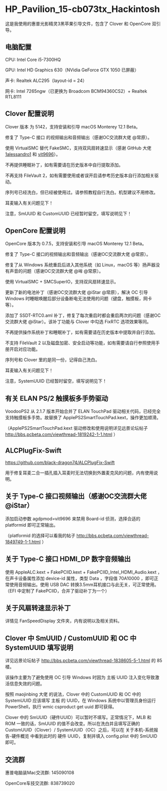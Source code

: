 # HP_Pavilion_15-cb073tx_Hackintosh

这是我使用的惠普光影精灵3黑苹果引导文件，包含了 Clover 和 OpenCore 双引导。

## 电脑配置

CPU: Intel Core i5-7300HQ

GPU: Intel HD Graphics 630（NVidia GeForce GTX 1050 已屏蔽）

声卡: Realtek ALC295（layout-id = 24）

网卡: Intel 7265ngw（已更换为 Broadcom BCM94360CS2）+ Realtek RTL8111

## Clover 配置说明

Clover 版本 为 5142，支持安装和引导 macOS Monterey 12.1 Beta。

修复了 Type-C 接口 的视频输出和音频输出（感谢OC交流群大佬 @常原）。

使用 VirtualSMC 替代 FakeSMC，支持双风扇转速显示（感谢 GitHub 大佬 [1alessandro1](https://github.com/1alessandro1) 和 [vit9696](https://github.com/vit9696)）。

不再提供睡眠补丁，如有需要请在历史版本中自行提取添加。

不再支持 FileVault 2，如有需要使用或者误开启请参考历史版本自行添加相关驱动。

序列号已经洗白，但已经被使用过。请参照教程自行洗白。机型建议不用修改。

耳麦输入有关问题见下！

注意，SmUUID 和 CustomUUID 已经暂时留空，填写说明见下！

## OpenCore 配置说明

OpenCore 版本为 0.7.5，支持安装和引导 macOS Monterey 12.1 Beta。

修复了 Type-C 接口的视频输出和音频输出（感谢OC交流群大佬 @常原）。

修复了从 Windows 系统重启后进入其他系统（如 Linux，macOS 等）扬声器没有声音的问题（感谢OC交流群大佬 @哞 @常原）。

使用 VirtualSMC + SMCSuperIO，支持双风扇转速显示。

更新了新的电池补丁（感谢OC交流群大佬 @iStar @常原），解决 OC 引导 Windows 时睡眠唤醒后部分设备断电无法使用的问题（键盘，触摸板，网卡等）。

添加了 SSDT-RTC0.aml 补丁，修复了每次重启时都会重启两次的问题（感谢OC交流群大佬 @iStar）。该补丁功能与 Clover 中勾选 FixRTC 选项效果等同。

不再提供操作系统补丁和睡眠补丁，如有需要请在历史版本中提取并自行添加。

不支持 FileVault 2 以及磁盘加密、安全启动等功能，如有需要请自行参照使用手册开启对应功能。

序列号和 Clover 里的是同一份，记得自己洗白。

耳麦输入有关问题见下！

注意，SystemUUID 已经暂时留空，填写说明见下！

## 有关 ELAN PS/2 触摸板多手势驱动

VoodooPS2 从 2.1.7 版本开始合并了 ELAN TouchPad 驱动相关代码，已经完全支持触摸板多手势。故替换了 ApplePS2SmartTouchPad.kext，操作更加顺滑。

（ApplePS2SmartTouchPad.kext 驱动修改和使用说明详见远景论坛帖子 http://bbs.pcbeta.com/viewthread-1819242-1-1.html ）

## ALCPlugFix-Swift

https://github.com/black-dragon74/ALCPlugFix-Swift

用于修复耳麦二合一插孔插入耳麦时无法切换到外置麦克风的问题，内有使用说明。

## 关于 Type-C 接口视频输出（感谢OC交流群大佬 @iStar）

添加启动参数 agdpmod=vit9696 来禁用 Board-id 侦测，选择合适的 platformid 即可正常输出。

（platformid 的选择可以看我的帖子 http://bbs.pcbeta.com/viewthread-1849749-1-1.html ）

## 关于 Type-C 接口 HDMI_DP 数字音频输出

使用 AppleALC.kext + FakePCIID.kext + FakePCIID_Intel_HDMI_Audio.kext ，在声卡设备属性添加 device-id 属性，类型 Data ，字段值 70A10000 ，即可正常使用音频输出。使用 USB DAC 转换3.5mm耳机接口与此无关，可正常使用。（EFI 中定制了 FakePCIID，合并了驱动补丁为一个）

## 关于风扇转速显示补丁

详情见 FanSpeedDisplay 文件夹，内有说明以及相关资料。

## Clover 中 SmUUID / CustomUUID 和 OC 中 SystemUUID 填写说明

详见远景论坛帖子 http://bbs.pcbeta.com/viewthread-1838605-5-1.html 的 85 楼。

该操作主要为了避免使用 OC 引导 Windows 时因为 主板 UUID 注入变化导致激活信息失效的问题。

按照 maojinbing 大佬 的说法，Clover 中的 CustomUUID 和 OC 中的 SystemUUID 应该填写 主板 的 UUID，在 Windows 系统中以管理员身份运行 PowerShell，执行 wmic csproduct get uuid 即可获得。

Clover 中的 SmUUID（硬件UUID）可以暂时不填写。正常情况下，MLB 和 ROM 一致的话，SmUUID 的值不会改变。所以在洗白并且填写正确的 CustomUUID（Clover）/ SystemUUID（OC）之后，可以在 关于本机-系统报告-硬件概览 中看到此时的 硬件 UUID，复制并填入 config.plist 中的 SmUUID 即可。

## 交流群

惠普电脑装Mac交流群: 145090108

OpenCore车技交流群: 838739020
